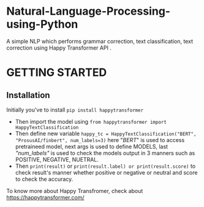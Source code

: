 # Natural-Language-Processing-using-Python
A simple NLP which performs grammar correction, text classification, text correction using Happy Transformer API .
# GETTING STARTED
## Installation
Initially you've to install 
 ```pip install happytransformer```
 * Then import the model using ```from happytransformer import HappyTextClassification```
 * Then define new variable ```happy_tc = HappyTextClassification("BERT", "ProsusAI/finbert", num_labels=3)``` here "_BERT_" is used to access pretraineed model, next args is used to define MODELS, last _"num_labels"_ is used to check the models output in 3 manners such as POSITIVE, NEGATIVE, NUETRAL.
 * Then ```print(result)``` or ```print(result.label) or print(result.score)``` to check result's manner whether positive or negative or neutral and score to check the accuracy.
 

To know more about Happy Transfromer, check about https://happytransformer.com/
